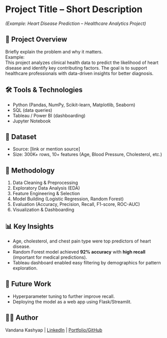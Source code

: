 # Project Title – Short Description  
*(Example: Heart Disease Prediction – Healthcare Analytics Project)*

## 📌 Project Overview  
Briefly explain the problem and why it matters.  
Example:  
This project analyzes clinical health data to predict the likelihood of heart disease and identify key contributing factors. The goal is to support healthcare professionals with data-driven insights for better diagnosis.

## 🛠️ Tools & Technologies  
- Python (Pandas, NumPy, Scikit-learn, Matplotlib, Seaborn)  
- SQL (data queries)  
- Tableau / Power BI (dashboarding)  
- Jupyter Notebook  

## 📂 Dataset  
- Source: [link or mention source]  
- Size: 300K+ rows, 10+ features (Age, Blood Pressure, Cholesterol, etc.)  

## 🔎 Methodology  
1. Data Cleaning & Preprocessing  
2. Exploratory Data Analysis (EDA)  
3. Feature Engineering & Selection  
4. Model Building (Logistic Regression, Random Forest)  
5. Evaluation (Accuracy, Precision, Recall, F1-score, ROC-AUC)  
6. Visualization & Dashboarding  

## 📊 Key Insights  
- Age, cholesterol, and chest pain type were top predictors of heart disease.  
- Random Forest model achieved **92% accuracy** with **high recall** (important for medical predictions).  
- Tableau dashboard enabled easy filtering by demographics for pattern exploration.  

 

## 🚀 Future Work  
- Hyperparameter tuning to further improve recall.  
- Deploying the model as a web app using Flask/Streamlit.  

## 👩‍💻 Author  
Vandana Kashyap | [LinkedIn](https://linkedin.com/in/vandana-kashyap-may) | [Portfolio/GitHub](https://github.com/Vandana9095)  
